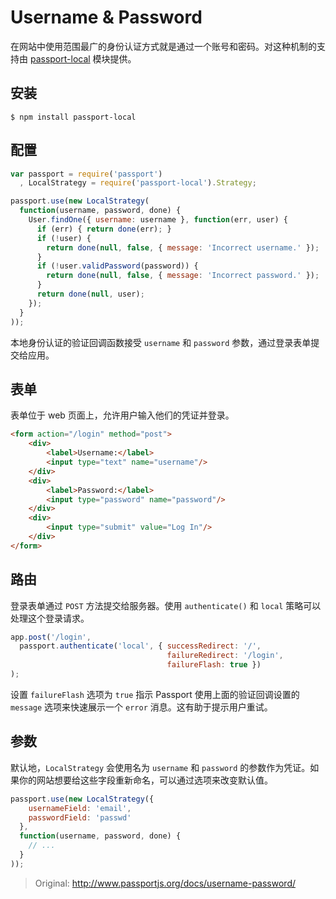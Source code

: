 # Username & Password

在网站中使用范围最广的身份认证方式就是通过一个账号和密码。对这种机制的支持由 [passport-local](https://github.com/jaredhanson/passport-local) 模块提供。

## 安装

```shell
$ npm install passport-local
```

## 配置

```javascript
var passport = require('passport')
  , LocalStrategy = require('passport-local').Strategy;

passport.use(new LocalStrategy(
  function(username, password, done) {
    User.findOne({ username: username }, function(err, user) {
      if (err) { return done(err); }
      if (!user) {
        return done(null, false, { message: 'Incorrect username.' });
      }
      if (!user.validPassword(password)) {
        return done(null, false, { message: 'Incorrect password.' });
      }
      return done(null, user);
    });
  }
));
```

本地身份认证的验证回调函数接受 `username` 和 `password` 参数，通过登录表单提交给应用。

## 表单

表单位于 web 页面上，允许用户输入他们的凭证并登录。

```html
<form action="/login" method="post">
    <div>
        <label>Username:</label>
        <input type="text" name="username"/>
    </div>
    <div>
        <label>Password:</label>
        <input type="password" name="password"/>
    </div>
    <div>
        <input type="submit" value="Log In"/>
    </div>
</form>
```

## 路由

登录表单通过 `POST` 方法提交给服务器。使用 `authenticate()`  和 `local` 策略可以处理这个登录请求。

```javascript
app.post('/login',
  passport.authenticate('local', { successRedirect: '/',
                                   failureRedirect: '/login',
                                   failureFlash: true })
);
```

设置 `failureFlash` 选项为 `true` 指示 Passport 使用上面的验证回调设置的 `message` 选项来快速展示一个 `error` 消息。这有助于提示用户重试。

## 参数

默认地，`LocalStrategy` 会使用名为 `username` 和 `password` 的参数作为凭证。如果你的网站想要给这些字段重新命名，可以通过选项来改变默认值。

```javascript
passport.use(new LocalStrategy({
    usernameField: 'email',
    passwordField: 'passwd'
  },
  function(username, password, done) {
    // ...
  }
));
```
> Original: http://www.passportjs.org/docs/username-password/
